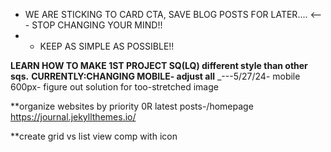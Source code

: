 - WE ARE STICKING TO CARD CTA, SAVE BLOG POSTS FOR LATER.... <--- STOP CHANGING YOUR MIND!!
- - KEEP AS SIMPLE AS POSSIBLE!!

**LEARN HOW TO MAKE 1ST PROJECT SQ(LQ) different style than other sqs.**
**CURRENTLY:CHANGING MOBILE- adjust all**
\_---5/27/24- mobile 600px- figure out solution for too-stretched image

\*\*organize websites by priority 0R latest posts-/homepage
https://journal.jekyllthemes.io/

\*\*create grid vs list view comp with icon
